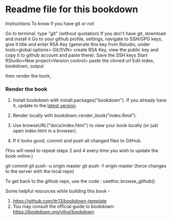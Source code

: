 # Readme file for this bookdown 

Instructions
To know if you have git or not

Go to terminal, type "git" (without quotation)
If you don't have git, download and install it
Go to your github profile, settings, navigate to SSH/GPG keys, give it title and enter RSA Key (generate this key from Rstudio, under tools>global options> Git/SVN> create RSA Key, view the public key and copy it to github account and paste there). Save the SSH keys
Start RStudio>New project>Version control> paste the cloned url Edit index, bookdown, output

then render the book,


### Render the book

 1. Install bookdown with install.packages("bookdown"). If you already have it, update to the [latest version](https://CRAN.R-project.org/package=bookdown).

 2. Render locally with bookdown::render_book("index.Rmd").

 3. Use browseURL("docs/index.html") to view your book locally (or just open index.html in a browser).

 4. If it looks good, commit and push all changed files to GitHub.

(You will need to repeat steps 2 and 4 every time you wish to update the book online.)

git commit git push -u origin master git push -f origin master (force changes to the server with the local repo)

To get back to the github repo, use the code : usethis::browse_github()

Some helpful resources while building this book - 

1. https://github.com/jtr13/bookdown-template
2. You may consult the official guide to bookdown: https://bookdown.org/yihui/bookdown
